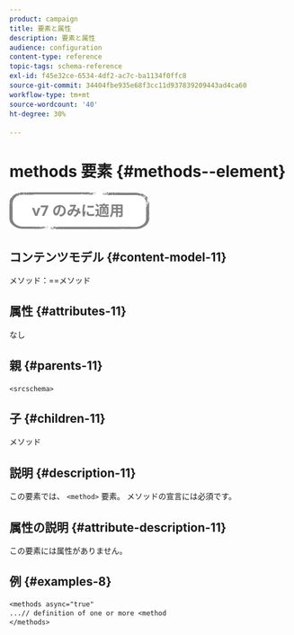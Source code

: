 ```yaml
---
product: campaign
title: 要素と属性
description: 要素と属性
audience: configuration
content-type: reference
topic-tags: schema-reference
exl-id: f45e32ce-6534-4df2-ac7c-ba1134f0ffc8
source-git-commit: 34404fbe935e68f3cc11d937839209443ad4ca60
workflow-type: tm+mt
source-wordcount: '40'
ht-degree: 30%

---
```


# methods 要素 {#methods--element}

![](../../../assets/v7-only.svg)

## コンテンツモデル {#content-model-11}

メソッド：==メソッド

## 属性 {#attributes-11}

なし

## 親 {#parents-11}

`<srcschema>`

## 子 {#children-11}

メソッド

## 説明 {#description-11}

この要素では、 `<method>`  要素。 メソッドの宣言には必須です。

## 属性の説明 {#attribute-description-11}

この要素には属性がありません。

## 例 {#examples-8}

```
<methods async="true"
...// definition of one or more <method
</methods>
```
